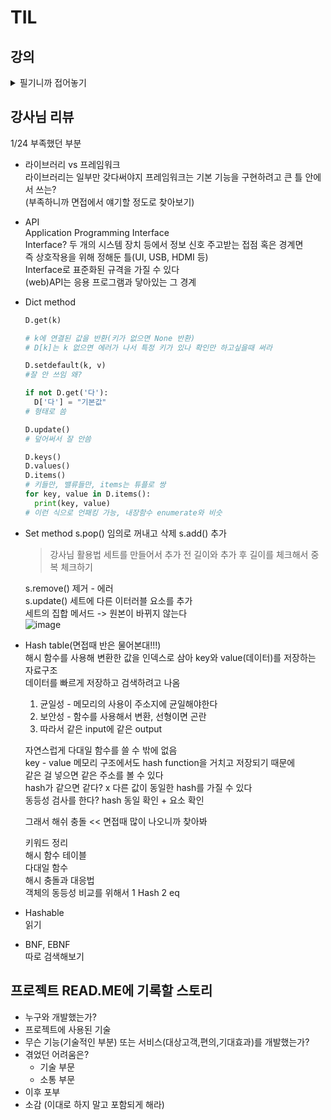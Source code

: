 # TIL

## 강의
<details>
<summary>필기니까 접어놓기</summary>

<!-- summary 아래 한칸 공백 두어야함 -->
### 관통 프로젝트 3가지   
  금융상품 비교 추천, 영화 추천, 도서 정보 검색  
  API 활용 배우는 단계로 보인다.  
  
- 서버와 클라이언트  
  서버 : 요청을 받으면 처리 or 값을 돌려줌 (웹페이지)  
  클라이언트 : 요청하는 역할 (브라우저가 대표적)  
  요청하는 방법? url의 주소 뒤에 /blog 따위로 붙는 게 요청하는 정보  

- requests  
  pip install 필요  
  ```python
  import requests
  
  url = 'https://fakestoreapi.com/carts' # 문자열로 주소 데이터
  data = requests.get(url).json()
  # requests.get(url) 그 주소에서 데이터 달라고 요청하는 함수
  # .json() 내부의 데이터를 JSON 형태로 변환해주는 함수
  print(data)  
  ```

- API?  
  클라이언트가 원하는 정보 혹은 기능을 하라고 서버에서 만들어 둔 프로그램  

- OPEN API  
  무료로 개방된 API로 사용법은 공식 문서에 명시.  
  API로 요청 많이 보내면 서버가 못 견딤  
  인증 혹은 회원가입으로 API KEY를 발급, 이로 사용자를 구분한다  
  일부는 사용량 제한. 사용량 초과되면 요금 청구됨  

- JSON  
  JavaScript Object Notation의 약자 (자바스크립트 객체 표기법)  
  경량의 텍스트 기반의 데이터 형식.  
  (단순히 데이터를 표현하는 방법임. 통신 방법 x 프로그램 문법 x)  
  특징으로는 {}의 키-값 쌍의 집합 (딕셔너리 구조의 문자열 데이터)  
  > 참고 : 파싱 Parsing  
  > 데이터를 의미 있는 구조로 분석하고 해석하는 과정
  
  파이썬에선 import json, json.loads(json_data)로 파싱하여 dict 형태로 바꿀 수 있다.  

### 데이터 사이언스  
  다양한 데이터로부터 새롭게 추출하기 위한 융합 분야  
 - 프로세스  
  1. 문제 정의 
  2. 데이터 수집  
  3. 데이터 전처리(정제) - 데이터 가공 단계 오류나 형식    
  4. 데이터 분석  
  5. 결과 해석 및 공유  
     
- Numpy: 수학 계산용  
  행렬 연산이 반복문에 비해 빠르고 다차원 편하다  
  Cpython에서만 사용가능하고 행렬 인덱싱 기능 제공  
  
- Pandas: 데이터 추출 분석  
  Numpy 한계(데이터 레이블이나 누락된 데이터 작업같은 유연성과 그룹화,피벗 등 구조화 부족)  
  프로그래밍 엑셀마냥 고성능 데이터 구조 생성 가능  
  Numpy 기반 Series(1차원 배열) DataFrame(2차원 배열) 이라는 효율적인 자료 구조 제공  
  
- Matplotlib: 그래프를 그려줌  
  데이터 시각화를 위해 널리 사용되는 라이브러리
  
</details>

## 강사님 리뷰  
1/24 부족했던 부분  
- 라이브러리 vs 프레임워크  
  라이브러리는 일부만 갖다써야지 프레임워크는 기본 기능을 구현하려고 큰 틀 안에서 쓰는?  
  (부족하니까 면접에서 얘기할 정도로 찾아보기)  

- API  
  Application Programming Interface  
  Interface? 두 개의 시스템 장치 등에서 정보 신호 주고받는 접점 혹은 경계면  
  즉 상호작용을 위해 정해둔 틀(UI, USB, HDMI 등)  
  Interface로 표준화된 규격을 가질 수 있다  
  (web)API는 응용 프로그램과 닿아있는 그 경계  

- Dict method  
  ```python
  D.get(k)
  
  # k에 연결된 값을 반환(키가 없으면 None 반환)
  # D[k]는 k 없으면 에러가 나서 특정 키가 있나 확인만 하고싶을때 써라
  
  D.setdefault(k, v)
  #잘 안 쓰임 왜?

  if not D.get('다'):
    D['다'] = "기본값"
  # 형태로 씀

  D.update()
  # 덮어써서 잘 안씀

  D.keys()
  D.values()
  D.items()
  # 키들만, 밸류들만, items는 튜플로 쌍
  for key, value in D.items():
    print(key, value)
  # 이런 식으로 언패킹 가능, 내장함수 enumerate와 비슷
  ```

- Set method
  s.pop() 임의로 꺼내고 삭제
  s.add() 추가
  > 강사님 활용법
  > 세트를 만들어서 추가 전 길이와 추가 후 길이를 체크해서 중복 체크하기
  
  s.remove() 제거 - 에러  
  s.update() 세트에 다른 이터러블 요소를 추가  
  세트의 집합 메서드 -> 원본이 바뀌지 않는다  
  ![image](https://github.com/user-attachments/assets/4a41f338-fbce-44d4-a11c-213fe1d3a276)  

- Hash table(면접때 반은 물어본대!!!)  
  해시 함수를 사용해 변환한 값을 인덱스로 삼아 key와 value(데이터)를 저장하는 자료구조  
  데이터를 빠르게 저장하고 검색하려고 나옴  
  1. 균일성 - 메모리의 사용이 주소지에 균일해야한다  
  2. 보안성 - 함수를 사용해서 변환, 선형이면 곤란  
  3. 따라서 같은 input에 같은 output
  
  자연스럽게 다대일 함수를 쓸 수 밖에 없음  
  key - value 메모리 구조에서도 hash function을 거치고 저장되기 때문에  
  같은 걸 넣으면 같은 주소를 볼 수 있다  
  hash가 같으면 같다? x 다른 값이 동일한 hash를 가질 수 있다   
  동등성 검사를 한다? hash 동일 확인 + 요소 확인  

  그래서 해쉬 충돌 << 면접때 많이 나오니까 찾아봐  

  키워드 정리  
  해시 함수 테이블  
  다대일 함수  
  해시 충돌과 대응법  
  객체의 동등성 비교를 위해서 1 Hash 2 eq


- Hashable  
  읽기  

- BNF, EBNF  
  따로 검색해보기  



## 프로젝트 READ.ME에 기록할 스토리  
- 누구와 개발했는가? 
- 프로젝트에 사용된 기술
- 무슨 기능(기술적인 부분) 또는 서비스(대상고객,편의,기대효과)를 개발했는가?
- 겪었던 어려움은?
  - 기술 부문
  - 소통 부문
- 이후 포부
- 소감
(이대로 하지 말고 포함되게 해라)  


   










